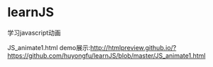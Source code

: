 # learnJS
学习javascript动画

JS_animate1.html demo展示:http://htmlpreview.github.io/?https://github.com/huyongfu/learnJS/blob/master/JS_animate1.html
